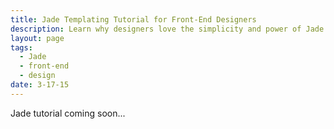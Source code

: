 ```yaml
---
title: Jade Templating Tutorial for Front-End Designers
description: Learn why designers love the simplicity and power of Jade in this in-depth tutorial.
layout: page
tags:
  - Jade
  - front-end
  - design
date: 3-17-15
---
```


Jade tutorial coming soon...

